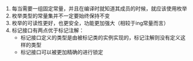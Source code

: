 1. 每当需要一组固定常量，并且在编译时就知道其成员的时候，就应该使用枚举
2. 枚举类型的常量集并不一定要始终保持不变
3. 枚举的可读性更好，也更安全，功能更加强大（相较于ing常量而言）
4. 标记接口有两点优于标记注解：
   + 标记接口定义的类型是由被标记类的实例实现的，标记注解则没有定义这样的类型
   + 标记接口可以被更加精确的进行锁定